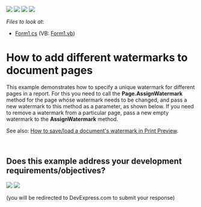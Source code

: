 <!-- default badges list -->
![](https://img.shields.io/endpoint?url=https://codecentral.devexpress.com/api/v1/VersionRange/128597141/12.2.4%2B)
[![](https://img.shields.io/badge/Open_in_DevExpress_Support_Center-FF7200?style=flat-square&logo=DevExpress&logoColor=white)](https://supportcenter.devexpress.com/ticket/details/E109)
[![](https://img.shields.io/badge/📖_How_to_use_DevExpress_Examples-e9f6fc?style=flat-square)](https://docs.devexpress.com/GeneralInformation/403183)
[![](https://img.shields.io/badge/💬_Leave_Feedback-feecdd?style=flat-square)](#does-this-example-address-your-development-requirementsobjectives)
<!-- default badges end -->
<!-- default file list -->
*Files to look at*:

* [Form1.cs](./CS/Form1.cs) (VB: [Form1.vb](./VB/Form1.vb))
<!-- default file list end -->
# How to add different watermarks to document pages


<p>This example demonstrates how to specify a unique watermark for different pages in a report. For this you need to call the <strong>Page.AssignWatermark</strong> method for the page whose watermark needs to be changed, and pass a new watermark to this method as a parameter, as shown below. If you need to remove a watermark from a particular page, pass a new empty watermark to the <strong>AssignWatermark</strong> method.</p><p>See also: <a href="https://www.devexpress.com/Support/Center/p/E1909">How to save/load a document's watermark in Print Preview</a>.</p>

<br/>


<!-- feedback -->
## Does this example address your development requirements/objectives?

[<img src="https://www.devexpress.com/support/examples/i/yes-button.svg"/>](https://www.devexpress.com/support/examples/survey.xml?utm_source=github&utm_campaign=reporting-winforms-watermark-different-pages&~~~was_helpful=yes) [<img src="https://www.devexpress.com/support/examples/i/no-button.svg"/>](https://www.devexpress.com/support/examples/survey.xml?utm_source=github&utm_campaign=reporting-winforms-watermark-different-pages&~~~was_helpful=no)

(you will be redirected to DevExpress.com to submit your response)
<!-- feedback end -->
